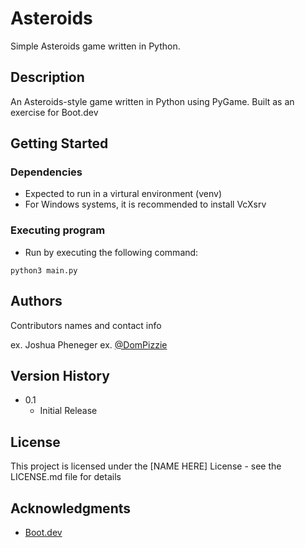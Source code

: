 # Asteroids 

Simple Asteroids game written in Python.

## Description

An Asteroids-style game written in Python using PyGame. Built as an exercise for Boot.dev

## Getting Started

### Dependencies

* Expected to run in a virtural environment (venv)
* For Windows systems, it is recommended to install VcXsrv

### Executing program

* Run by executing the following command: 
```
python3 main.py
```

## Authors

Contributors names and contact info

ex. Joshua Pheneger 
ex. [@DomPizzie](https://github.com/jpheneger)

## Version History

* 0.1
    * Initial Release

## License

This project is licensed under the [NAME HERE] License - see the LICENSE.md file for details

## Acknowledgments

* [Boot.dev](https://www.boot.dev/courses/build-asteroids-python)
